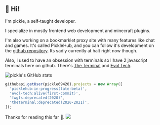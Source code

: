 ## 👋 Hi!

I'm pickle, a self-taught developer.

I specialize in mostly frontend web development and minecraft plugins.

I'm also working on a bookmarklet proxy site with many features like chat and games.
It's called PickleHub, and you can follow it's development on the [github repository](https://github.com/pickle69420/picklebox).
Its sadly currently at halt right now though.

Also, I used to have an obsession with terminals so I have 2 javascript terminals here on github.
There's [The Terminal](https://github.com/pickle69420/theterminal) and [Evol Tech](https://github.com/evoltech-official/).

![pickle's GitHub stats](https://github-readme-stats.vercel.app/api?username=pickle69420&show_icons=true&theme=dark)

```javascript
githubapi.getUser(pickle69420).projects = new Array([
  'picklehub:in-progress(late-beta)',
  'evol-tech:alive(first-commit)',
  'fwgfs:deprecated(2020)',
  'theterminal:deprecated(2020-2021)',
]);
```

Thanks for reading this far 🙂.
![](https://hit.yhype.me/github/profile?user_id=98971557)

